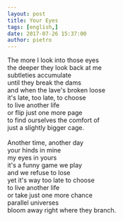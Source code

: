 ```yaml
---
layout: post
title: Your Eyes
tags: [english,]
date: 2017-07-26 15:37:00
author: pietro
---
```

The more I look into those eyes<br/>the deeper they look back at me<br/>subtleties accumulate<br/>until they break the dams<br/>and when the lave's broken loose<br/>it's late, too late, to choose<br/>to live another life<br/>or flip just one more page<br/>to find ourselves the comfort of<br/>just a slightly bigger cage.<br/><br/>Another time, another day<br/>your hinds in mine<br/>my eyes in yours<br/>it's a funny game we play<br/>and we refuse to lose<br/>yet it's way too late to choose<br/>to live another life<br/>or take just one more chance<br/>parallel universes<br/>bloom away right where they branch.
